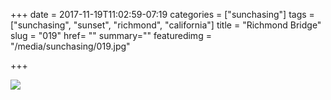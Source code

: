 +++
date = 2017-11-19T11:02:59-07:19
categories = ["sunchasing"]
tags = ["sunchasing", "sunset", "richmond", "california"]
title = "Richmond Bridge"
slug = "019"
href= ""
summary=""
featuredimg = "/media/sunchasing/019.jpg"

+++

<img src="/media/sunchasing/019.jpg" />